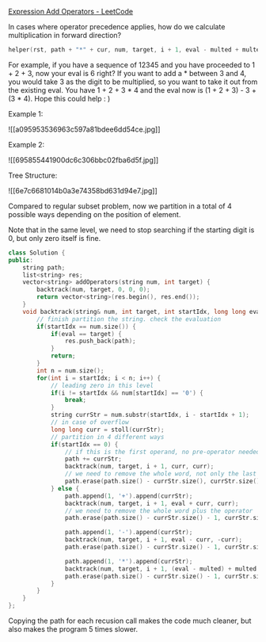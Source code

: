 [Expression Add Operators - LeetCode](https://leetcode.com/problems/expression-add-operators/description/)

In cases where operator precedence applies, how do we calculate multiplication in forward direction?

```cpp
helper(rst, path + "*" + cur, num, target, i + 1, eval - multed + multed * cur, multed * cur );
```

For example, if you have a sequence of 12345 and you have proceeded to 1 + 2 + 3, now your eval is 6 right? If you want to add a * between 3 and 4, you would take 3 as the digit to be multiplied, so you want to take it out from the existing eval. You have 1 + 2 + 3 * 4 and the eval now is (1 + 2 + 3) - 3 + (3 * 4). Hope this could help : )

Example 1: 

![[a095953536963c597a81bdee6dd54ce.jpg]]

Example 2:

![[695855441900dc6c306bbc02fba6d5f.jpg]]

Tree Structure:

![[6e7c6681014b0a3e74358bd631d94e7.jpg]]

Compared to regular subset problem, now we partition in a total of 4 possible ways depending on the position of element. 

Note that in the same level, we need to stop searching if the starting digit is 0, but only zero itself is fine. 

```cpp
class Solution {
public:
    string path;
    list<string> res;
    vector<string> addOperators(string num, int target) {
        backtrack(num, target, 0, 0, 0);
        return vector<string>(res.begin(), res.end());
    }
    void backtrack(string& num, int target, int startIdx, long long eval, long long multed) {
        // finish partition the string. check the evaluation
        if(startIdx == num.size()) {
            if(eval == target) {
                res.push_back(path);
            }
            return;
        }
        int n = num.size();
        for(int i = startIdx; i < n; i++) {
            // leading zero in this level
            if(i != startIdx && num[startIdx] == '0') {
                break;
            }
            string currStr = num.substr(startIdx, i - startIdx + 1);
            // in case of overflow
            long long curr = stoll(currStr);
            // partition in 4 different ways
            if(startIdx == 0) {
                // if this is the first operand, no pre-operator needed
                path += currStr;
                backtrack(num, target, i + 1, curr, curr);
                // we need to remove the whole word, not only the last char
                path.erase(path.size() - currStr.size(), currStr.size());
            } else {
                path.append(1, '+').append(currStr);
                backtrack(num, target, i + 1, eval + curr, curr);
                // we need to remove the whole word plus the operator
                path.erase(path.size() - currStr.size() - 1, currStr.size() + 1);

                path.append(1, '-').append(currStr);
                backtrack(num, target, i + 1, eval - curr, -curr);
                path.erase(path.size() - currStr.size() - 1, currStr.size() + 1);

                path.append(1, '*').append(currStr);
                backtrack(num, target, i + 1, (eval - multed) + multed * curr, multed * curr);
                path.erase(path.size() - currStr.size() - 1, currStr.size() + 1);
            }
        }
    }
};
```

Copying the path for each recusion call makes the code much cleaner, but also makes the program 5 times slower. 